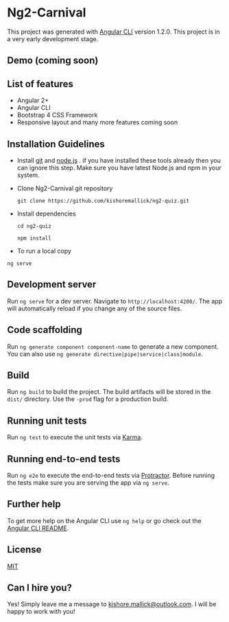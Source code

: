 # Ng2-Carnival



This project was generated with [Angular CLI](https://github.com/angular/angular-cli) version 1.2.0. This project is in a very early development stage.

## Demo (coming soon)


## List of features

* Angular 2+
* Angular CLI
* Bootstrap 4 CSS Framework
* Responsive layout
 and many more features coming soon

## Installation Guidelines
* Install [git](https://git-scm.com/) and [node.js](https://nodejs.org/en/) . if you have installed these tools already then you can ignore this step. Make sure you have latest Node.js and npm in your system.
* Clone Ng2-Carnival git repository

    `git clone https://github.com/kishoremallick/ng2-quiz.git`
    
* Install dependencies

    `cd ng2-quiz`
    
    `npm install`

* To run a local copy 

 `ng serve`

## Development server

Run `ng serve` for a dev server. Navigate to `http://localhost:4200/`. The app will automatically reload if you change any of the source files.

## Code scaffolding

Run `ng generate component component-name` to generate a new component. You can also use `ng generate directive|pipe|service|class|module`.

## Build

Run `ng build` to build the project. The build artifacts will be stored in the `dist/` directory. Use the `-prod` flag for a production build.

## Running unit tests

Run `ng test` to execute the unit tests via [Karma](https://karma-runner.github.io).

## Running end-to-end tests

Run `ng e2e` to execute the end-to-end tests via [Protractor](http://www.protractortest.org/).
Before running the tests make sure you are serving the app via `ng serve`.

## Further help

To get more help on the Angular CLI use `ng help` or go check out the [Angular CLI README](https://github.com/angular/angular-cli/blob/master/README.md).

## License

[MIT](https://github.com/kishoremallick/ng2-carnival/blob/master/LICENSE)

## Can I hire you?

Yes! Simply leave me a message to kishore.mallick@outlook.com. I will be happy to work with you!
